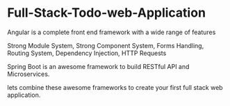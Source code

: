 # Full-Stack-Todo-web-Application
Angular is a complete front end framework with a wide range of features

Strong Module System,
Strong Component System,
Forms Handling,
Routing System,
Dependency Injection,
HTTP Requests

Spring Boot is an awesome framework to build RESTful API and Microservices.

lets combine these awesome frameworks to create your first full stack web application.
